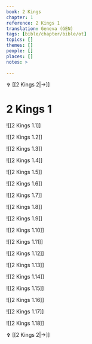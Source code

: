 ```yaml
---
book: 2 Kings
chapter: 1
reference: 2 Kings 1
translation: Geneva (GEN)
tags: [bible/chapter/bible/ot]
topics: []
themes: []
people: []
places: []
notes: >
  
---
```


✞ [[2 Kings 2|->]]

# 2 Kings 1

![[2 Kings 1.1]]

![[2 Kings 1.2]]

![[2 Kings 1.3]]

![[2 Kings 1.4]]

![[2 Kings 1.5]]

![[2 Kings 1.6]]

![[2 Kings 1.7]]

![[2 Kings 1.8]]

![[2 Kings 1.9]]

![[2 Kings 1.10]]

![[2 Kings 1.11]]

![[2 Kings 1.12]]

![[2 Kings 1.13]]

![[2 Kings 1.14]]

![[2 Kings 1.15]]

![[2 Kings 1.16]]

![[2 Kings 1.17]]

![[2 Kings 1.18]]

✞ [[2 Kings 2|->]]
